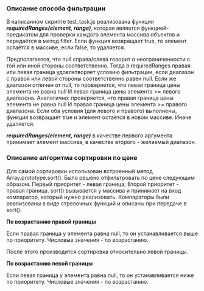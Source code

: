 ### Описание способа фильтрации
В написанном скрипте test_task.js реализована
функция ***requiredRanges(element, range)***, которая является
функцией-предикатом  для проверки каждого элемента массива объектов и передаётся в метод filter.
Если функция возвращает true, то элемент остаётся в массиве, если false, то удаляется.

Предполагается, что null справа/слева говорит о неограниченности с той
или иной стороны соответственно. Тогда в requiredRanges правая или левая
граница удовлетворяет условию фильтрации, если диапазон с правой или левой 
стороны соответственно равен null. Если же диапазон отличен от null, то проверяется, что левая граница цены элемента не равна
null И левая граница цены элемента >= левого диапазона. Аналогично: проверяется, что правая граница цены элемента не равна null И правая граница цены 
элемента >= правого 
диапазона. Если оба условия (для левого и правого)
выполнены, функция возвращает true и элемент остаётся в новом массиве. Иначе удаляется.

***requiredRanges(element, range)*** в качестве первого аргумента принимает элемент массива,
в качестве второго - желаемый диапазон.

### Описание алгоритма сортировки по цене

Для самой сортировки использован встроенный метод Array.prototype.sort().
Было решено отфильтровать по цене следующим образом.
Первый приоритет - левая граница; Второй приоритет - правая граница.
sort() вызывается у массива и принимает на вход компаратор, который нужно реализовать.
Компараторы были реализованы в виде стрелочных функций и описаны при передаче в sort().

**По возрастанию правой границы**

Если правая граница у элемента равна null, то он устанавливается выше по приоритету.
Числовые значения - по возрастанию.

После этого производится сортировка относительно левой границы.

**По возрастанию левой границы**

Если левая граница у элемента равна null, то он устанавливается ниже по приоритету.
Числовые значения - по возрастанию.
